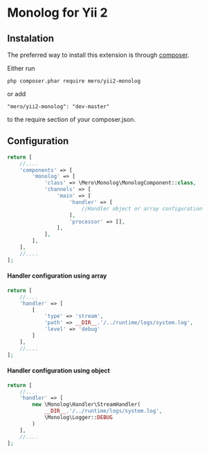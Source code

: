 Monolog for Yii 2
=================

## Instalation

The preferred way to install this extension is through [composer](https://getcomposer.org/download/).

Either run

```
php composer.phar require mero/yii2-monolog
```

or add

```
"mero/yii2-monolog": "dev-master"
```

to the require section of your composer.json.

## Configuration

```php
return [
    //....
    'components' => [
        'monolog' => [
            'class' => \Mero\Monolog\MonologComponent::class,
            'channels' => [
                'main' => [
                    'handler' => [
                        //Handler object or array configuration
                    ],
                    'processor' => [],
                ],
            ],
        ],
    ],
    //....
];
```

#### Handler configuration using array

```php
return [
    //....
    'handler' => [
        [
            'type' => 'stream',
            'path' => __DIR__.'/../runtime/logs/system.log',
            'level' => 'debug'
        ]
    ],
    //....
];
```

#### Handler configuration using object

```php
return [
    //....
    'handler' => [
        new \Monolog\Handler\StreamHandler(
            __DIR__.'/../runtime/logs/system.log',
            \Monolog\Logger::DEBUG
        )
    ],
    //....
];
```
